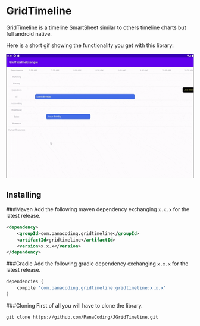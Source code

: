GridTimeline
===============
GridTimeline is a timeline SmartSheet similar to others timeline charts but full android native.


Here is a short gif showing the functionality you get with this library:

![alt text](https://github.com/PanaCoding/JGridTimeline/blob/main/demo.gif "Demo gif")


Installing
---------------
###Maven
Add the following maven dependency exchanging `x.x.x` for the latest release.
```XML
<dependency>
    <groupId>com.panacoding.gridtimeline</groupId>
    <artifactId>gridtimeline</artifactId>
    <version>x.x.x</version>
</dependency>
```

###Gradle
Add the following gradle dependency exchanging `x.x.x` for the latest release.
```groovy
dependencies {
    compile 'com.panacoding.gridtimeline:gridtimeline:x.x.x'
}
```

###Cloning
First of all you will have to clone the library.
```shell
git clone https://github.com/PanaCoding/JGridTimeline.git
```